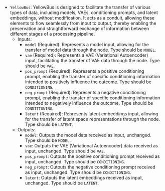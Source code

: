 - `YellowBus`: YellowBus is designed to facilitate the transfer of various types of data, including models, VAEs, conditioning prompts, and latent embeddings, without modification. It acts as a conduit, allowing these elements to flow seamlessly from input to output, thereby enabling the preservation and straightforward exchange of information between different stages of a processing pipeline.
    - Inputs:
        - `model` (Required): Represents a model input, allowing for the transfer of model data through the node. Type should be `MODEL`.
        - `vae` (Required): Represents a VAE (Variational Autoencoder) input, facilitating the transfer of VAE data through the node. Type should be `VAE`.
        - `pos_prompt` (Required): Represents a positive conditioning prompt, enabling the transfer of specific conditioning information intended to positively influence the outcome. Type should be `CONDITIONING`.
        - `neg_prompt` (Required): Represents a negative conditioning prompt, enabling the transfer of specific conditioning information intended to negatively influence the outcome. Type should be `CONDITIONING`.
        - `latent` (Required): Represents latent embeddings input, allowing for the transfer of latent space representations through the node. Type should be `LATENT`.
    - Outputs:
        - `model`: Outputs the model data received as input, unchanged. Type should be `MODEL`.
        - `vae`: Outputs the VAE (Variational Autoencoder) data received as input, unchanged. Type should be `VAE`.
        - `pos_prompt`: Outputs the positive conditioning prompt received as input, unchanged. Type should be `CONDITIONING`.
        - `neg_prompt`: Outputs the negative conditioning prompt received as input, unchanged. Type should be `CONDITIONING`.
        - `latent`: Outputs the latent embeddings received as input, unchanged. Type should be `LATENT`.
